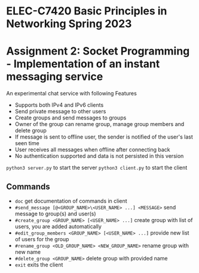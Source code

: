 # ELEC-C7420 Basic Principles in Networking Spring 2023
# Assignment 2: Socket Programming - Implementation of an instant messaging service

An experimental chat service with following Features

- Supports both IPv4 and IPv6 clients
- Send private message to other users
- Create groups and send messages to groups
- Owner of the group can rename group, manage group members and delete group
- If message is sent to offline user, the sender is notified of the user's last seen time
- User receives all messages when offline after connecting back
- No authentication supported and data is not persisted in this version

`python3 server.py` to start the server
`python3 client.py` to start the client

## Commands

- `doc` get documentation of commands in client
- `#send_message [@<GROUP_NAME>\<USER_NAME> ...] <MESSAGE>` send message to group(s) and user(s)
- `#create_group <GROUP_NAME> [<USER_NAME> ...]` create group with list of users, you are added automatically
- `#edit_group_members <GROUP_NAME> [<USER_NAME> ...]` provide new list of users for the group
- `#rename_group <OLD_GROUP_NAME> <NEW_GROUP_NAME>` rename group with new name
- `#delete_group <GROUP_NAME>` delete group with provided name
- `exit` exits the client
